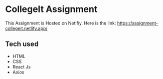 # CollegeIt Assignment

This Assignment is Hosted on Netlfiy. Here is the link:
https://assignment-collegeit.netlify.app/

## Tech used

* HTML
* CSS
* React Js
* Axios
